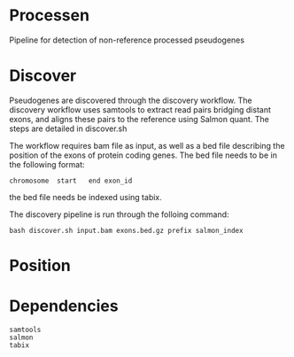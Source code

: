 # Processen
Pipeline for detection of non-reference processed pseudogenes

# Discover
Pseudogenes are discovered through the discovery workflow. 
The discovery workflow uses samtools to extract read pairs bridging distant exons, and aligns these pairs to the reference using Salmon quant.
The steps are detailed in discover.sh

The workflow requires bam file as input, as well as a bed file describing the position of the exons of protein coding genes.
The bed file needs to be in the following format:

	chromosome	start	end	exon_id

the bed file needs be indexed using tabix.

The discovery pipeline is run through the folloing command:

	bash discover.sh input.bam exons.bed.gz prefix salmon_index

# Position


# Dependencies

	samtools
	salmon
	tabix
